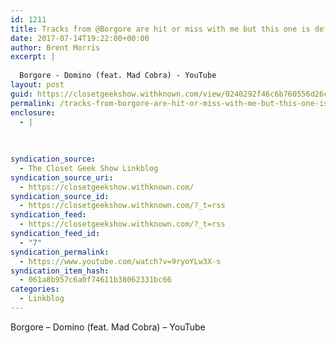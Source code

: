 ```yaml
---
id: 1211
title: Tracks from @Borgore are hit or miss with me but this one is definitely in the hit category
date: 2017-07-14T19:22:00+00:00
author: Brent Morris
excerpt: |
  
  Borgore - Domino (feat. Mad Cobra) - YouTube
layout: post
guid: https://closetgeekshow.withknown.com/view/0240292f46c6b760556d26cba290a1c2
permalink: /tracks-from-borgore-are-hit-or-miss-with-me-but-this-one-is-definitely-in-the-hit-category/
enclosure:
  - |
    
    
    
syndication_source:
  - The Closet Geek Show Linkblog
syndication_source_uri:
  - https://closetgeekshow.withknown.com/
syndication_source_id:
  - https://closetgeekshow.withknown.com/?_t=rss
syndication_feed:
  - https://closetgeekshow.withknown.com/?_t=rss
syndication_feed_id:
  - "7"
syndication_permalink:
  - https://www.youtube.com/watch?v=9ryoYLw3X-s
syndication_item_hash:
  - 061a8b957c6a0f74611b38062331bc66
categories:
  - Linkblog
---
```

<div class="known-bookmark">
  <div class="e-content">
    <p>
      Borgore &#8211; Domino (feat. Mad Cobra) &#8211; YouTube
    </p>
  </div>
</div>

<div>
</div>